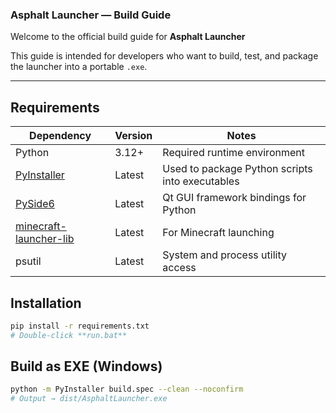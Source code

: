 ### Asphalt Launcher — Build Guide

Welcome to the official build guide for **Asphalt Launcher**

This guide is intended for developers who want to build, test, and package the launcher into a portable `.exe`.

---

## Requirements

| Dependency               | Version    | Notes                      |
|--------------------------|------------|----------------------------|
| Python                   | 3.12+      | Required runtime environment |
| [PyInstaller](https://pyinstaller.org)         | Latest     | Used to package Python scripts into executables |
| [PySide6](https://pypi.org/project/PySide6/)  | Latest     | Qt GUI framework bindings for Python |
| [minecraft-launcher-lib](https://pypi.org/project/minecraft-launcher-lib/) | Latest     | For Minecraft launching |
| psutil                   | Latest     | System and process utility access            |

## Installation

```bash
pip install -r requirements.txt
# Double-click **run.bat**
```

## Build as EXE (Windows)

```bash
python -m PyInstaller build.spec --clean --noconfirm
# Output → dist/AsphaltLauncher.exe
```